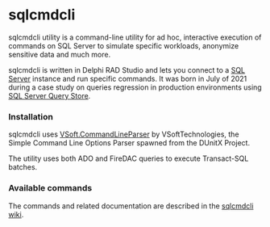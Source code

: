 # sqlcmdcli

sqlcmdcli utility is a command-line utility for ad hoc, interactive execution of commands on SQL Server to simulate specific workloads, anonymize sensitive data and much more.

sqlcmdcli is written in Delphi RAD Studio and lets you connect to a [SQL Server](https://docs.microsoft.com/en-us/sql/sql-server/?WT.mc_id=DP-MVP-4029181) instance and run specific commands. It was born in July of 2021 during a case study on queries regression in production environments using [SQL Server Query Store](https://docs.microsoft.com/en-us/sql/relational-databases/performance/monitoring-performance-by-using-the-query-store?WT.mc_id=DP-MVP-4029181).

### Installation

sqlcmdcli uses [VSoft.CommandLineParser](https://github.com/VSoftTechnologies/VSoft.CommandLineParser) by VSoftTechnologies, the Simple Command Line Options Parser spawned from the DUnitX Project.

The utility uses both ADO and FireDAC queries to execute Transact-SQL batches.

### Available commands

The commands and related documentation are described in the [sqlcmdcli wiki](https://github.com/segovoni/sqlcmdcli/wiki).
